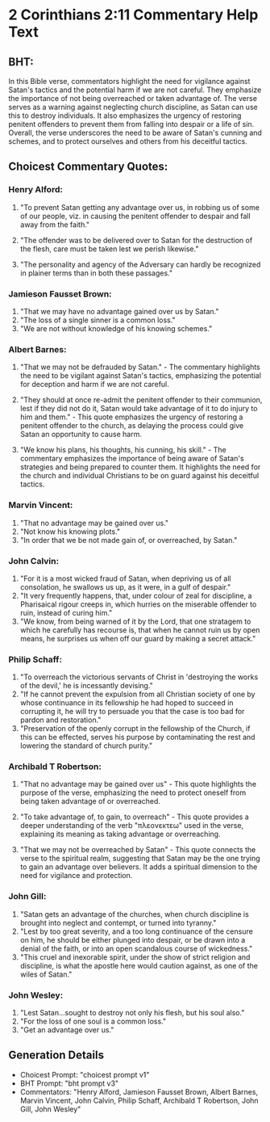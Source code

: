# 2 Corinthians 2:11 Commentary Help Text

## BHT:
In this Bible verse, commentators highlight the need for vigilance against Satan's tactics and the potential harm if we are not careful. They emphasize the importance of not being overreached or taken advantage of. The verse serves as a warning against neglecting church discipline, as Satan can use this to destroy individuals. It also emphasizes the urgency of restoring penitent offenders to prevent them from falling into despair or a life of sin. Overall, the verse underscores the need to be aware of Satan's cunning and schemes, and to protect ourselves and others from his deceitful tactics.

## Choicest Commentary Quotes:
### Henry Alford:
1. "To prevent Satan getting any advantage over us, in robbing us of some of our people, viz. in causing the penitent offender to despair and fall away from the faith." 

2. "The offender was to be delivered over to Satan for the destruction of the flesh, care must be taken lest we perish likewise." 

3. "The personality and agency of the Adversary can hardly be recognized in plainer terms than in both these passages."

### Jamieson Fausset Brown:
1. "That we may have no advantage gained over us by Satan."
2. "The loss of a single sinner is a common loss."
3. "We are not without knowledge of his knowing schemes."

### Albert Barnes:
1. "That we may not be defrauded by Satan." - The commentary highlights the need to be vigilant against Satan's tactics, emphasizing the potential for deception and harm if we are not careful.

2. "They should at once re-admit the penitent offender to their communion, lest if they did not do it, Satan would take advantage of it to do injury to him and them." - This quote emphasizes the urgency of restoring a penitent offender to the church, as delaying the process could give Satan an opportunity to cause harm.

3. "We know his plans, his thoughts, his cunning, his skill." - The commentary emphasizes the importance of being aware of Satan's strategies and being prepared to counter them. It highlights the need for the church and individual Christians to be on guard against his deceitful tactics.

### Marvin Vincent:
1. "That no advantage may be gained over us."
2. "Not know his knowing plots."
3. "In order that we be not made gain of, or overreached, by Satan."

### John Calvin:
1. "For it is a most wicked fraud of Satan, when depriving us of all consolation, he swallows us up, as it were, in a gulf of despair." 
2. "It very frequently happens, that, under colour of zeal for discipline, a Pharisaical rigour creeps in, which hurries on the miserable offender to ruin, instead of curing him."
3. "We know, from being warned of it by the Lord, that one stratagem to which he carefully has recourse is, that when he cannot ruin us by open means, he surprises us when off our guard by making a secret attack."

### Philip Schaff:
1. "To overreach the victorious servants of Christ in 'destroying the works of the devil,' he is incessantly devising."
2. "If he cannot prevent the expulsion from all Christian society of one by whose continuance in its fellowship he had hoped to succeed in corrupting it, he will try to persuade you that the case is too bad for pardon and restoration."
3. "Preservation of the openly corrupt in the fellowship of the Church, if this can be effected, serves his purpose by contaminating the rest and lowering the standard of church purity."

### Archibald T Robertson:
1. "That no advantage may be gained over us" - This quote highlights the purpose of the verse, emphasizing the need to protect oneself from being taken advantage of or overreached.

2. "To take advantage of, to gain, to overreach" - This quote provides a deeper understanding of the verb "πλεονεκτεω" used in the verse, explaining its meaning as taking advantage or overreaching.

3. "That we may not be overreached by Satan" - This quote connects the verse to the spiritual realm, suggesting that Satan may be the one trying to gain an advantage over believers. It adds a spiritual dimension to the need for vigilance and protection.

### John Gill:
1. "Satan gets an advantage of the churches, when church discipline is brought into neglect and contempt, or turned into tyranny."
2. "Lest by too great severity, and a too long continuance of the censure on him, he should be either plunged into despair, or be drawn into a denial of the faith, or into an open scandalous course of wickedness."
3. "This cruel and inexorable spirit, under the show of strict religion and discipline, is what the apostle here would caution against, as one of the wiles of Satan."

### John Wesley:
1. "Lest Satan...sought to destroy not only his flesh, but his soul also." 
2. "For the loss of one soul is a common loss." 
3. "Get an advantage over us."


## Generation Details
- Choicest Prompt: "choicest prompt v1"
- BHT Prompt: "bht prompt v3"
- Commentators: "Henry Alford, Jamieson Fausset Brown, Albert Barnes, Marvin Vincent, John Calvin, Philip Schaff, Archibald T Robertson, John Gill, John Wesley"
